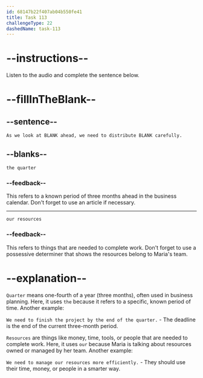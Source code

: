 ```yaml
---
id: 68147b22f407ab04b550fe41
title: Task 113
challengeType: 22
dashedName: task-113
---
```


<!-- (Audio) Maria: As we look at the quarter ahead, we need to distribute our resources carefully. -->

# --instructions--

Listen to the audio and complete the sentence below.

# --fillInTheBlank--

## --sentence--

`As we look at BLANK ahead, we need to distribute BLANK carefully.`

## --blanks--

`the quarter`

### --feedback--

This refers to a known period of three months ahead in the business calendar. Don't forget to use an article if necessary.

---

`our resources`

### --feedback--

This refers to things that are needed to complete work. Don't forget to use a possessive determiner that shows the resources belong to Maria's team.

# --explanation--

`Quarter` means one-fourth of a year (three months), often used in business planning. Here, it uses `the` because it refers to a specific, known period of time. Another example:

`We need to finish the project by the end of the quarter.` - The deadline is the end of the current three-month period.

`Resources` are things like money, time, tools, or people that are needed to complete work. Here, it uses `our` because Maria is talking about resources owned or managed by her team. Another example:

`We need to manage our resources more efficiently.` - They should use their time, money, or people in a smarter way.
